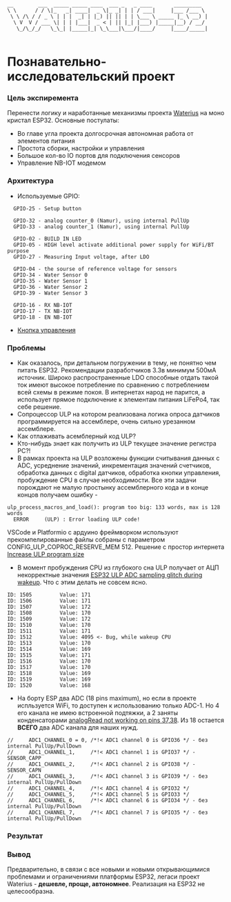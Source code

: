 ```
__        ___  _____ _____ ____  ___ _   _ ____       _________  
\ \      / / \|_   _| ____|  _ \|_ _| | | / ___|     |___ /___ \ 
 \ \ /\ / / _ \ | | |  _| | |_) || || | | \___ \ _____ |_ \ __) |
  \ V  V / ___ \| | | |___|  _ < | || |_| |___) |_____|__) / __/ 
   \_/\_/_/   \_\_| |_____|_| \_\___|\___/|____/     |____/_____|
   
```
# Познавательно-исследовательский проект

### Цель экспиремента
Перенести логику и наработанные механизмы проекта [Waterius](https://github.com/dontsovcmc/waterius) на моно кристал ESP32.
Основные постулаты:
- Во главе угла проекта долгосрочная автономная работа от элементов питания
- Простота сборки, настройки и управления
- Большое кол-во IO портов для подключения сенсоров
- Управление NB-IOT модемом

### Архитектура
- Используемые GPIO:
```
  GPIO-25 - Setup button

  GPIO-32 - analog counter_0 (Namur), using internal PullUp
  GPIO-33 - analog counter_1 (Namur), using internal PullUp

  GPIO-02 - BUILD IN LED
  GPIO-05 - HIGH level activate additional power supply for WiFi/BT purpose
  GPIO-27 - Measuring Input voltage, after LDO

  GPIO-04 - the sourse of reference voltage for sensors
  GPIO-34 - Water Sensor 0
  GPIO-35 - Water Sensor 1
  GPIO-36 - Water Sensor 2
  GPIO-39 - Water Sensor 3
  
  GPIO-16 - RX NB-IOT
  GPIO-17 - TX NB-IOT
  GPIO-18 - EN NB-IOT
```
- [Кнопка управления](BUTTON.md)


### Проблемы
- Как оказалось, при детальном погружении в тему, не понятно чем питать ESP32. Рекомендации разработчиков 3.3в минимум 500мА источник. Широко распространенные LDO способные отдать такой ток имеют высокое потребление по сравнению с потреблением всей схемы в режиме покоя. В интернетах народ не парится, а использует прямое подключение к элементам питания LiFePo4, так себе решение.
- Сопроцессор ULP на котором реализована логика опроса датчиков программируется на ассемблере, очень сильно урезанном ассемблере.
- Как отлаживать асемблерный код ULP?
- Кто-нибудь знает как получить из ULP текущее значение регистра PC?!
- В рамках проекта на ULP возложены функции считывания данных с ADC, усреднение значений, инкрементация значений счетчиков, обработка данных с digital датчиков, обработка кнопки управления, пробуждение CPU в случае необходимости. Все эти задачи порождают не малую простынку ассемблерного кода и в конце концов получаем ошибку - 

```
ulp_process_macros_and_load(): program too big: 133 words, max is 128 words
  ERROR     (ULP) : Error loading ULP code!
```

VSCode и Platformio с ардуино фреймворком используют прекомпелированные файлы собраны с параметром CONFIG_ULP_COPROC_RESERVE_MEM 512. Решение с простор интернета [Increase ULP program size](https://www.esp32.com/viewtopic.php?t=7023)

- В момент пробуждения CPU из глубокого сна ULP получает от АЦП некорректные значения [ESP32 ULP ADC sampling glitch during wakeup](https://esp32.com/viewtopic.php?t=7105). Что с этим делать не совсем ясно.

```
ID: 1505         Value: 171
ID: 1506         Value: 171
ID: 1507         Value: 172
ID: 1508         Value: 170
ID: 1509         Value: 172
ID: 1510         Value: 170
ID: 1511         Value: 171
ID: 1512         Value: 4095 <- Bug, while wakeup CPU
ID: 1513         Value: 170
ID: 1514         Value: 169
ID: 1515         Value: 171
ID: 1516         Value: 170
ID: 1517         Value: 170
ID: 1518         Value: 169
ID: 1519         Value: 169
ID: 1520         Value: 168
```

- На борту ESP два ADC (18 pins maximum), но если в проекте испльзуется WiFi, то доступен к использованию только ADC-1. Но 4 его канала не имею встроенной подтяжки, а 2 заняты конденсаторами [analogRead not working on pins 37,38](https://github.com/espressif/arduino-esp32/issues/397). Из 18 остается **ВСЕГО** два ADC канала для наших нужд.
```
//     ADC1_CHANNEL_0 = 0, /*!< ADC1 channel 0 is GPIO36 */ - без internal PullUp/PullDown
//     ADC1_CHANNEL_1,     /*!< ADC1 channel 1 is GPIO37 */ - SENSOR_CAPP
//     ADC1_CHANNEL_2,     /*!< ADC1 channel 2 is GPIO38 */ - SENSOR_CAPN
//     ADC1_CHANNEL_3,     /*!< ADC1 channel 3 is GPIO39 */ - без internal PullUp/PullDown
//     ADC1_CHANNEL_4,     /*!< ADC1 channel 4 is GPIO32 */
//     ADC1_CHANNEL_5,     /*!< ADC1 channel 5 is GPIO33 */
//     ADC1_CHANNEL_6,     /*!< ADC1 channel 6 is GPIO34 */ - без internal PullUp/PullDown
//     ADC1_CHANNEL_7,     /*!< ADC1 channel 7 is GPIO35 */ - без internal PullUp/PullDown
```

### Результат

### Вывод
Предварительно, в связи с все новыми и новыми открывающимися проблемами и ограничениями платформы ESP32, легаси проект Waterius -  **дешевле, проще, автономнее**. Реализация на ESP32 не целесообразна.
